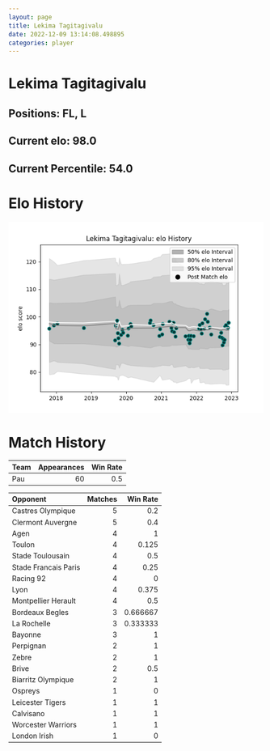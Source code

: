 ```yaml
---  
layout: page  
title: Lekima Tagitagivalu  
date: 2022-12-09 13:14:08.498895  
categories: player  
---
```

# Lekima Tagitagivalu

## Positions: FL, L

## Current elo: 98.0

## Current Percentile: 54.0

# Elo History


![elo history](history_LekimaTagitagivalu.png)
# Match History


| Team   |   Appearances |   Win Rate |
|:-------|--------------:|-----------:|
| Pau    |            60 |        0.5 |

| Opponent             |   Matches |   Win Rate |
|:---------------------|----------:|-----------:|
| Castres Olympique    |         5 |   0.2      |
| Clermont Auvergne    |         5 |   0.4      |
| Agen                 |         4 |   1        |
| Toulon               |         4 |   0.125    |
| Stade Toulousain     |         4 |   0.5      |
| Stade Francais Paris |         4 |   0.25     |
| Racing 92            |         4 |   0        |
| Lyon                 |         4 |   0.375    |
| Montpellier Herault  |         4 |   0.5      |
| Bordeaux Begles      |         3 |   0.666667 |
| La Rochelle          |         3 |   0.333333 |
| Bayonne              |         3 |   1        |
| Perpignan            |         2 |   1        |
| Zebre                |         2 |   1        |
| Brive                |         2 |   0.5      |
| Biarritz Olympique   |         2 |   1        |
| Ospreys              |         1 |   0        |
| Leicester Tigers     |         1 |   1        |
| Calvisano            |         1 |   1        |
| Worcester Warriors   |         1 |   1        |
| London Irish         |         1 |   0        |